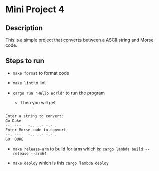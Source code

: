 # Mini Project 4

## Description

This is a simple project that converts between a ASCII string and Morse code.

## Steps to run

- `make format` to format code
  
- `make lint` to lint
  
- `cargo run "Hello World"` to run the program
  - Then you will get

```rust

Enter a string to convert:
Go Duke
--. ---   -.. ..- -.- .
Enter Morse code to convert:
--. ---   -.. ..- -.- .
GO  DUKE

```

- `make release-arm` to build for arm which is: `cargo lambda build --release --arm64`
  
- `make deploy` which is this `cargo lambda deploy`
